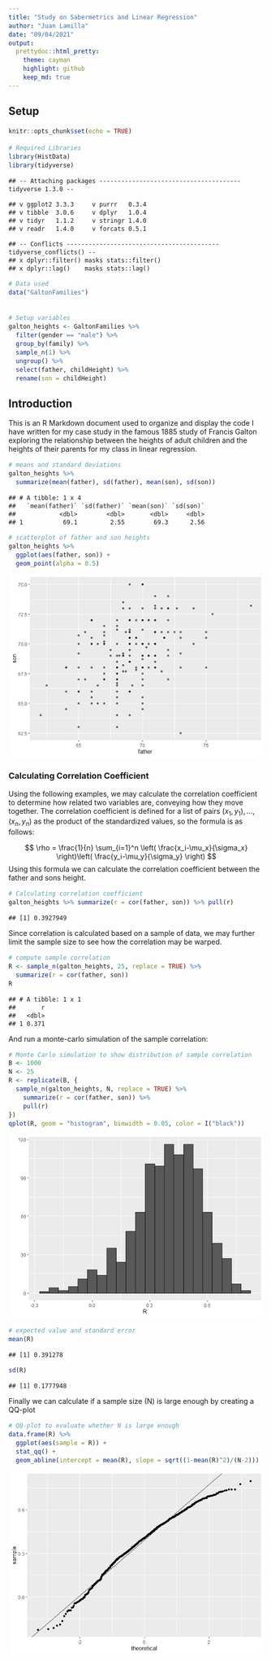 ```yaml
---
title: "Study on Sabermetrics and Linear Regression"
author: "Juan Lamilla"
date: "09/04/2021"
output:
  prettydoc::html_pretty:
    theme: cayman
    highlight: github
    keep_md: true
---
```


## Setup


```r
knitr::opts_chunk$set(echo = TRUE)

# Required Libraries
library(HistData)
library(tidyverse)
```

```
## -- Attaching packages --------------------------------------- tidyverse 1.3.0 --
```

```
## v ggplot2 3.3.3     v purrr   0.3.4
## v tibble  3.0.6     v dplyr   1.0.4
## v tidyr   1.1.2     v stringr 1.4.0
## v readr   1.4.0     v forcats 0.5.1
```

```
## -- Conflicts ------------------------------------------ tidyverse_conflicts() --
## x dplyr::filter() masks stats::filter()
## x dplyr::lag()    masks stats::lag()
```

```r
# Data used
data("GaltonFamilies")


# Setup variables
galton_heights <- GaltonFamilies %>%
  filter(gender == "male") %>%
  group_by(family) %>%
  sample_n(1) %>%
  ungroup() %>%
  select(father, childHeight) %>%
  rename(son = childHeight)
```

## Introduction

This is an R Markdown document used to organize and display the code I have written for my case study in the famous 1885 study of Francis Galton exploring the relationship between the heights of adult children and the heights of their parents for my class in linear regression. 


```r
# means and standard deviations
galton_heights %>%
  summarize(mean(father), sd(father), mean(son), sd(son))
```

```
## # A tibble: 1 x 4
##   `mean(father)` `sd(father)` `mean(son)` `sd(son)`
##            <dbl>        <dbl>       <dbl>     <dbl>
## 1           69.1         2.55        69.3      2.56
```


```r
# scatterplot of father and son heights
galton_heights %>%
  ggplot(aes(father, son)) +
  geom_point(alpha = 0.5)
```

![](galton_markdown_files/figure-html/heighs_scatter-1.png)<!-- -->

### Calculating Correlation Coefficient

Using the following examples, we may calculate the correlation coefficient to determine how related two variables are, conveying how they move together. The correlation coefficient is defined for a list of pairs $(x_1, y_1), \dots, (x_n,y_n)$ as the product of the standardized values, so the formula is as follows:

$$
\rho = \frac{1}{n} \sum_{i=1}^n \left( \frac{x_i-\mu_x}{\sigma_x} \right)\left( \frac{y_i-\mu_y}{\sigma_y} \right)
$$
Using this formula we can calculate the correlation coefficient between the father and sons height.


```r
# Calculating correlation coefficient
galton_heights %>% summarize(r = cor(father, son)) %>% pull(r)
```

```
## [1] 0.3927949
```

Since correlation is calculated based on a sample of data, we may further limit the sample size to see how the correlation may be warped.


```r
# compute sample correlation
R <- sample_n(galton_heights, 25, replace = TRUE) %>%
  summarize(r = cor(father, son))
R
```

```
## # A tibble: 1 x 1
##       r
##   <dbl>
## 1 0.371
```

And run a monte-carlo simulation of the sample correlation:


```r
# Monte Carlo simulation to show distribution of sample correlation
B <- 1000
N <- 25
R <- replicate(B, {
  sample_n(galton_heights, N, replace = TRUE) %>%
    summarize(r = cor(father, son)) %>%
    pull(r)
})
qplot(R, geom = "histogram", binwidth = 0.05, color = I("black"))
```

![](galton_markdown_files/figure-html/MonteCarlo-1.png)<!-- -->


```r
# expected value and standard error
mean(R)
```

```
## [1] 0.391278
```

```r
sd(R)
```

```
## [1] 0.1777948
```

Finally we can calculate if a sample size (N) is large enough by creating a QQ-plot


```r
# QQ-plot to evaluate whether N is large enough
data.frame(R) %>%
  ggplot(aes(sample = R)) +
  stat_qq() +
  geom_abline(intercept = mean(R), slope = sqrt((1-mean(R)^2)/(N-2)))
```

![](galton_markdown_files/figure-html/QQ-Plot-1.png)<!-- -->

